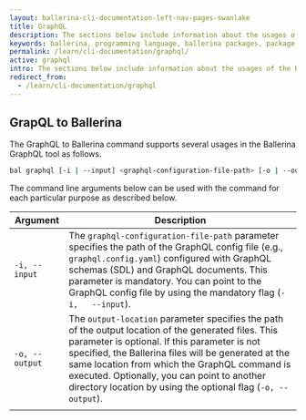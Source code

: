 ```yaml
---
layout: ballerina-cli-documentation-left-nav-pages-swanlake
title: GraphQL
description: The sections below include information about the usages of the Ballerina GrapQL tool.
keywords: ballerina, programming language, ballerina packages, package structure, package layout, GraphQL
permalink: /learn/cli-documentation/graphql/
active: graphql
intro: The sections below include information about the usages of the Ballerina GraphQL tool.
redirect_from:
  - /learn/cli-documentation/graphql
---
```


## GrapQL to Ballerina 

The GraphQL to Ballerina command supports several usages in the Ballerina GraphQL tool as follows.

```bash
bal graphql [-i | --input] <graphql-configuration-file-path> [-o | --output] <output-location> 
```

The command line arguments below can be used with the command for each particular purpose as described below.

| Argument       | Description                                                                                                                                                                                                                                                                                                                                                                   |
|----------------|-------------------------------------------------------------------------------------------------------------------------------------------------------------------------------------------------------------------------------------------------------------------------------------------------------------------------------------------------------------------------------|
| `-i, --input`  | The `graphql-configuration-file-path` parameter specifies the path of the GraphQL config file (e.g., `graphql.config.yaml`) configured with GraphQL schemas (SDL) and GraphQL documents. This parameter is mandatory. You can point to the GraphQL config file by using the mandatory flag (`-i,   --input`).                                                                 |
| `-o, --output` | The `output-location` parameter specifies the path of the output location of the generated files. This parameter is optional. If this parameter is not specified, the Ballerina files will be generated at the same location from which the GraphQL command is executed. Optionally, you can point to another directory location by using the optional flag (`-o, --output`). |
|                |                                                                                                                                                                                                                                                                                                                                                                               |
                                                                                                      

<style> #tree-expand-all , #tree-collapse-all, .cTocElements {display:none;} .cGitButtonContainer {padding-left: 40px;} </style>

 

